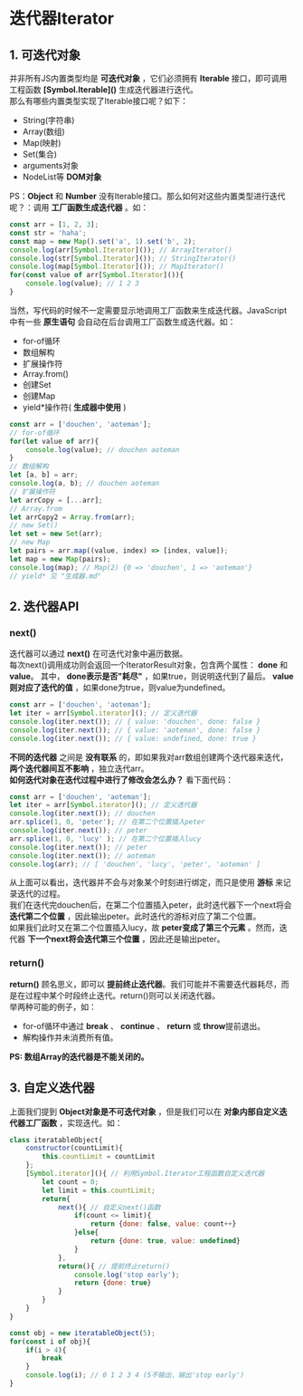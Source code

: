 # 迭代器Iterator
## 1. 可迭代对象
并非所有JS内置类型均是 **可迭代对象** ，它们必须拥有 **Iterable** 接口，即可调用工程函数 **\[Symbol.Iterable\]()** 生成迭代器进行迭代。  
那么有哪些内置类型实现了Iterable接口呢？如下：
+ String(字符串)
+ Array(数组)
+ Map(映射)
+ Set(集合)
+ arguments对象
+ NodeList等 **DOM对象**

PS：**Object** 和 **Number** 没有Iterable接口。那么如何对这些内置类型进行迭代呢？：调用 **工厂函数生成迭代器** 。如：
```JavaScript
const arr = [1, 2, 3];
const str = 'haha';
const map = new Map().set('a', 1).set('b', 2);
console.log(arr[Symbol.Iterator]()); // ArrayIterator()
console.log(str[Symbol.Iterator]()); // StringIterator()
console.log(map[Symbol.Iterator]()); // MapIterator()
for(const value of arr[Symbol.Iterator]()){
    console.log(value); // 1 2 3
}
```
当然，写代码的时候不一定需要显示地调用工厂函数来生成迭代器。JavaScript中有一些 **原生语句** 会自动在后台调用工厂函数生成迭代器。如：
+ for-of循环
+ 数组解构
+ 扩展操作符
+ Array.from()
+ 创建Set
+ 创建Map
+ yield*操作符( **生成器中使用** )
```JavaScript
const arr = ['douchen', 'aoteman'];
// for-of循环
for(let value of arr){
    console.log(value); // douchen aoteman
}
// 数组解构
let [a, b] = arr;
console.log(a, b); // douchen aoteman
// 扩展操作符
let arrCopy = [...arr];
// Array.from
let arrCopy2 = Array.from(arr);
// new Set()
let set = new Set(arr);
// new Map
let pairs = arr.map((value, index) => [index, value]);
let map = new Map(pairs);
console.log(map); // Map(2) {0 => 'douchen', 1 => 'aoteman'}
// yield* 见 "生成器.md"
```
## 2. 迭代器API
### next()
迭代器可以通过 **next()** 在可迭代对象中遍历数据。  
每次next()调用成功则会返回一个IteratorResult对象，包含两个属性： **done** 和 **value**。
其中， **done表示是否"耗尽"** ，如果true，则说明迭代到了最后。 **value则对应了迭代的值** ，如果done为true，则value为undefined。
```JavaScript
const arr = ['douchen', 'aoteman'];
let iter = arr[Symbol.iterator](); // 定义迭代器
console.log(iter.next()); // { value: 'douchen', done: false }
console.log(iter.next()); // { value: 'aoteman', done: false }
console.log(iter.next()); // { value: undefined, done: true }  
```
**不同的迭代器** 之间是 **没有联系** 的，即如果我对arr数组创建两个迭代器来迭代， **两个迭代器间互不影响** ，独立迭代arr。  
**如何迭代对象在迭代过程中进行了修改会怎么办？** 看下面代码：
```JavaScript
const arr = ['douchen', 'aoteman'];
let iter = arr[Symbol.iterator](); // 定义迭代器
console.log(iter.next()); // douchen
arr.splice(1, 0, 'peter'); // 在第二个位置插入peter
console.log(iter.next()); // peter
arr.splice(1, 0, 'lucy' ); // 在第二个位置插入lucy
console.log(iter.next()); // peter
console.log(iter.next()); // aoteman
console.log(arr); // [ 'douchen', 'lucy', 'peter', 'aoteman' ]
```
从上面可以看出，迭代器并不会与对象某个时刻进行绑定，而只是使用 **游标** 来记录迭代的过程。  
我们在迭代完douchen后，在第二个位置插入peter，此时迭代器下一个next将会 **迭代第二个位置** ，因此输出peter。此时迭代的游标对应了第二个位置。  
如果我们此时又在第二个位置插入lucy，故 **peter变成了第三个元素** 。然而，迭代器 **下一个next将会迭代第三个位置** ，因此还是输出peter。
### return()
**return()** 顾名思义，即可以 **提前终止迭代器**。我们可能并不需要迭代器耗尽，而是在过程中某个时段终止迭代。return()则可以关闭迭代器。  
举两种可能的例子，如：
+ for-of循环中通过 **break** 、 **continue** 、 **return** 或 **throw**提前退出。
+ 解构操作并未消费所有值。

**PS: 数组Array的迭代器是不能关闭的。**
## 3. 自定义迭代器
上面我们提到 **Object对象是不可迭代对象** ，但是我们可以在 **对象内部自定义迭代器工厂函数** ，实现迭代。如：
```JavaScript
class iteratableObject{
    constructor(countLimit){
        this.countLimit = countLimit
    };
    [Symbol.iterator](){ // 利用Symbol.Iterator工程函数自定义迭代器
        let count = 0;
        let limit = this.countLimit;
        return{
            next(){ // 自定义next()函数
                if(count <= limit){
                    return {done: false, value: count++}
                }else{
                    return {done: true, value: undefined}
                }
            },
            return(){ // 提前终止return()
                console.log('stop early');
                return {done: true}
            }
        }
    }
}

const obj = new iteratableObject(5);
for(const i of obj){
    if(i > 4){
        break
    }
    console.log(i); // 0 1 2 3 4 (5不输出，输出'stop early')
}
```


